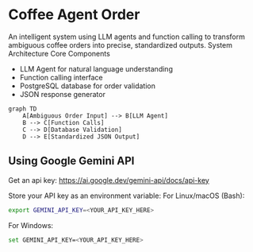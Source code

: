 # Coffee Agent Order
An intelligent system using LLM agents and function calling to transform ambiguous coffee orders into precise, standardized outputs.
System Architecture
Core Components
- LLM Agent for natural language understanding
- Function calling interface
- PostgreSQL database for order validation
- JSON response generator

``` mermaid 
graph TD
    A[Ambiguous Order Input] --> B[LLM Agent]
    B --> C[Function Calls]
    C --> D[Database Validation]
    D --> E[Standardized JSON Output]
```


## Using Google Gemini API

Get an api key:
https://ai.google.dev/gemini-api/docs/api-key

Store your API key as an environment variable:
For Linux/macOS (Bash):
```bash
export GEMINI_API_KEY=<YOUR_API_KEY_HERE>
```

For Windows:
```bash
set GEMINI_API_KEY=<YOUR_API_KEY_HERE>
```
